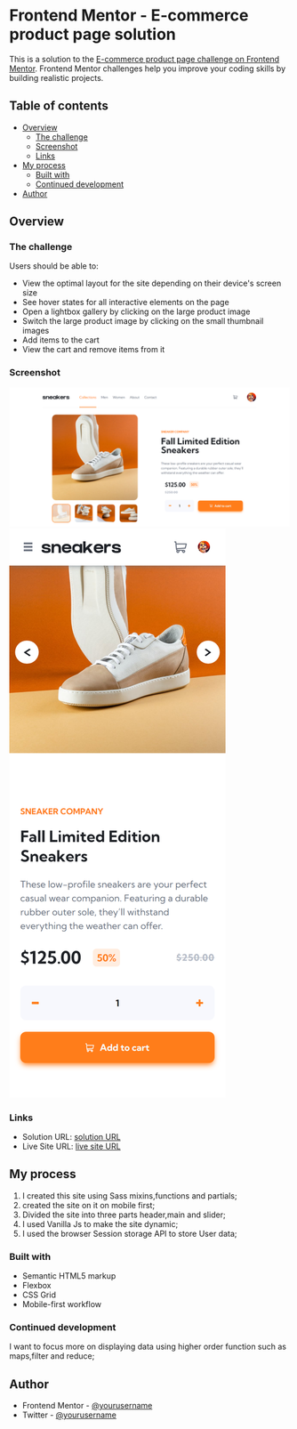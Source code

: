 # Frontend Mentor - E-commerce product page solution

This is a solution to the [E-commerce product page challenge on Frontend Mentor](https://www.frontendmentor.io/challenges/ecommerce-product-page-UPsZ9MJp6). Frontend Mentor challenges help you improve your coding skills by building realistic projects.

## Table of contents

- [Overview](#overview)
  - [The challenge](#the-challenge)
  - [Screenshot](#screenshot)
  - [Links](#links)
- [My process](#my-process)
  - [Built with](#built-with)
  - [Continued development](#continued-development)
- [Author](#author)

## Overview

### The challenge

Users should be able to:

- View the optimal layout for the site depending on their device's screen size
- See hover states for all interactive elements on the page
- Open a lightbox gallery by clicking on the large product image
- Switch the large product image by clicking on the small thumbnail images
- Add items to the cart
- View the cart and remove items from it

### Screenshot

![Desktop-Screenshots](./screenshots/Larger%20Screens.png)
![Mobile-Screenshots](./screenshots/Mobile%20Screen.png)

### Links

- Solution URL: [solution URL](https://github.com/Kamasah-Dickson/E-commerce-landing-page)
- Live Site URL: [live site URL](https://kamasah-dickson.github.io/E-commerce-landing-page/)

## My process

1. I created this site using Sass mixins,functions and partials;
2. created the site on it on mobile first;
3. Divided the site into three parts header,main and slider;
4. I used Vanilla Js to make the site dynamic;
5. I used the browser Session storage API to store User data;

### Built with

- Semantic HTML5 markup
- Flexbox
- CSS Grid
- Mobile-first workflow

### Continued development

I want to focus more on displaying data using higher order function such as maps,filter and reduce;

## Author

- Frontend Mentor - [@yourusername](https://www.frontendmentor.io/profile/yourusername)
- Twitter - [@yourusername](https://twitter.com/Kamas_DEV)

